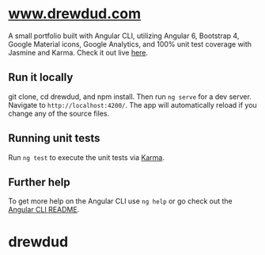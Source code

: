 # www.drewdud.com

A small portfolio built with Angular CLI, utilizing Angular 6, Bootstrap 4, Google Material icons, Google Analytics, and 100% unit test
coverage with Jasmine and Karma. Check it out live [here](http://drewdud.com).

## Run it locally

git clone, cd drewdud, and npm install. Then run `ng serve` for a dev server. Navigate to `http://localhost:4200/`. The app will automatically reload if you change any of the source files.

## Running unit tests

Run `ng test` to execute the unit tests via [Karma](https://karma-runner.github.io).

## Further help

To get more help on the Angular CLI use `ng help` or go check out the [Angular CLI README](https://github.com/angular/angular-cli/blob/master/README.md).

# drewdud
